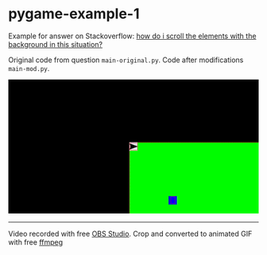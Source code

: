 # pygame-example-1

Example for answer on Stackoverflow: [how do i scroll the elements with the background in this situation?](https://stackoverflow.com/questions/65652632/how-do-i-scroll-the-elements-with-the-background-in-this-situation)

Original code from question `main-original.py`. Code after modifications `main-mod.py`.

![1](https://github.com/furas/pygame-example-1/blob/main/output.gif)


---

Video recorded with free [OBS Studio](https://obsproject.com/). Crop and converted to animated GIF with  free [ffmpeg](https://ffmpeg.org/)
